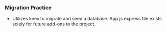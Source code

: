 
### Migration Practice
* Utilizes knex to migrate and seed a database.  App.js express file exists solely for future add-ons to the project.
